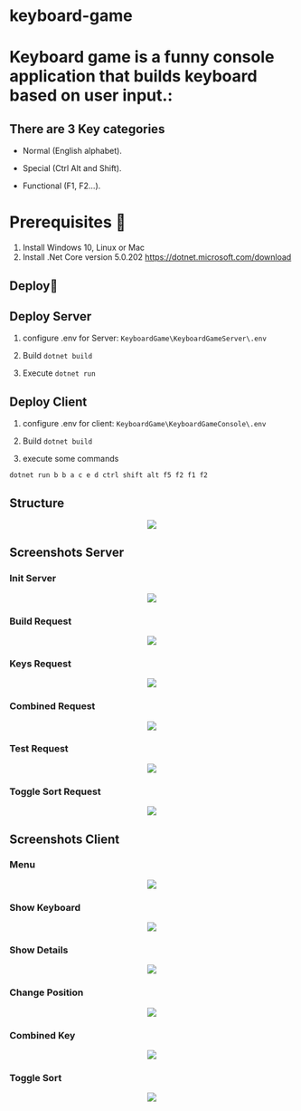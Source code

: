 ﻿# keyboard-game

# Keyboard game is a funny console application that builds keyboard based on user input.:

## There are 3 Key categories 

* Normal (English alphabet).

* Special (Ctrl Alt and Shift).

* Functional (F1, F2…).

# Prerequisites 🔨

1. Install Windows 10, Linux or Mac
2. Install .Net Core version 5.0.202 https://dotnet.microsoft.com/download

## Deploy🚀

## Deploy Server

1. configure .env for Server: ```KeyboardGame\KeyboardGameServer\.env```

2. Build ```dotnet build```

3. Execute ```dotnet run```

## Deploy Client

1. configure .env for client: ```KeyboardGame\KeyboardGameConsole\.env```

2. Build ```dotnet build```

3. execute some commands

```
dotnet run b b a c e d ctrl shift alt f5 f2 f1 f2
```

## Structure 

<p align="center">
  <img src="documentation/structure.jpg">
</p>

## Screenshots Server

### Init Server

<p align="center">
  <img src="documentation/init-server.jpg">
</p>

### Build Request

<p align="center">
  <img src="documentation/server-first-request.jpg">
</p>

### Keys Request

<p align="center">
  <img src="documentation/server-request-keys.jpg">
</p>

### Combined Request

<p align="center">
  <img src="documentation/server-request-combined-key.jpg">
</p>

### Test Request

<p align="center">
  <img src="documentation/server-request-test-key.jpg">
</p>

### Toggle Sort Request

<p align="center">
  <img src="documentation/server-request-toggle-sort.jpg">
</p>

## Screenshots Client

### Menu

<p align="center">
  <img src="documentation/client-menu.jpg">
</p>

### Show Keyboard

<p align="center">
  <img src="documentation/client-show-keyboard.jpg">
</p>

### Show Details

<p align="center">
  <img src="documentation/client-show-key-details.jpg">
</p>

### Change Position

<p align="center">
  <img src="documentation/client-change-position.jpg">
</p>

### Combined Key

<p align="center">
  <img src="documentation/client-combined-key.jpg">
</p>

### Toggle Sort

<p align="center">
  <img src="documentation/client-toggle-sort.jpg">
</p>
